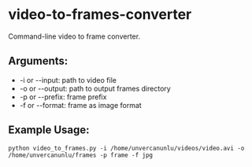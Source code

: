 # video-to-frames-converter

Command-line video to frame converter.

## Arguments:

* -i or --input: path to video file
* -o or --output: path to output frames directory
* -p or --prefix: frame prefix
* -f or --format: frame as image format

## Example Usage:

```
python video_to_frames.py -i /home/unvercanunlu/videos/video.avi -o  /home/unvercanunlu/frames -p frame -f jpg
```
